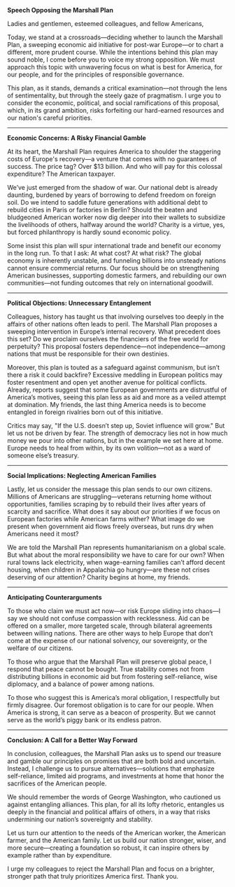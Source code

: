 **Speech Opposing the Marshall Plan**

Ladies and gentlemen, esteemed colleagues, and fellow Americans,

Today, we stand at a crossroads—deciding whether to launch the Marshall Plan, a sweeping economic aid initiative for post-war Europe—or to chart a different, more prudent course. While the intentions behind this plan may sound noble, I come before you to voice my strong opposition. We must approach this topic with unwavering focus on what is best for America, for our people, and for the principles of responsible governance. 

This plan, as it stands, demands a critical examination—not through the lens of sentimentality, but through the steely gaze of pragmatism. I urge you to consider the economic, political, and social ramifications of this proposal, which, in its grand ambition, risks forfeiting our hard-earned resources and our nation's careful priorities.

---

**Economic Concerns: A Risky Financial Gamble**

At its heart, the Marshall Plan requires America to shoulder the staggering costs of Europe's recovery—a venture that comes with no guarantees of success. The price tag? Over $13 billion. And who will pay for this colossal expenditure? The American taxpayer.

We’ve just emerged from the shadow of war. Our national debt is already daunting, burdened by years of borrowing to defend freedom on foreign soil. Do we intend to saddle future generations with additional debt to rebuild cities in Paris or factories in Berlin? Should the beaten and bludgeoned American worker now dig deeper into their wallets to subsidize the livelihoods of others, halfway around the world? Charity is a virtue, yes, but forced philanthropy is hardly sound economic policy.

Some insist this plan will spur international trade and benefit our economy in the long run. To that I ask: At what cost? At what risk? The global economy is inherently unstable, and funneling billions into unsteady nations cannot ensure commercial returns. Our focus should be on strengthening American businesses, supporting domestic farmers, and rebuilding our own communities—not funding outcomes that rely on international goodwill.

---

**Political Objections: Unnecessary Entanglement**

Colleagues, history has taught us that involving ourselves too deeply in the affairs of other nations often leads to peril. The Marshall Plan proposes a sweeping intervention in Europe’s internal recovery. What precedent does this set? Do we proclaim ourselves the financiers of the free world for perpetuity? This proposal fosters dependence—not independence—among nations that must be responsible for their own destinies.

Moreover, this plan is touted as a safeguard against communism, but isn’t there a risk it could backfire? Excessive meddling in European politics may foster resentment and open yet another avenue for political conflicts. Already, reports suggest that some European governments are distrustful of America’s motives, seeing this plan less as aid and more as a veiled attempt at domination. My friends, the last thing America needs is to become entangled in foreign rivalries born out of this initiative.

Critics may say, "If the U.S. doesn’t step up, Soviet influence will grow." But let us not be driven by fear. The strength of democracy lies not in how much money we pour into other nations, but in the example we set here at home. Europe needs to heal from within, by its own volition—not as a ward of someone else’s treasury.

---

**Social Implications: Neglecting American Families**

Lastly, let us consider the message this plan sends to our own citizens. Millions of Americans are struggling—veterans returning home without opportunities, families scraping by to rebuild their lives after years of scarcity and sacrifice. What does it say about our priorities if we focus on European factories while American farms wither? What image do we present when government aid flows freely overseas, but runs dry when Americans need it most?

We are told the Marshall Plan represents humanitarianism on a global scale. But what about the moral responsibility we have to care for our own? When rural towns lack electricity, when wage-earning families can’t afford decent housing, when children in Appalachia go hungry—are these not crises deserving of our attention? Charity begins at home, my friends.

---

**Anticipating Counterarguments**

To those who claim we must act now—or risk Europe sliding into chaos—I say we should not confuse compassion with recklessness. Aid can be offered on a smaller, more targeted scale, through bilateral agreements between willing nations. There are other ways to help Europe that don’t come at the expense of our national solvency, our sovereignty, or the welfare of our citizens.

To those who argue that the Marshall Plan will preserve global peace, I respond that peace cannot be bought. True stability comes not from distributing billions in economic aid but from fostering self-reliance, wise diplomacy, and a balance of power among nations.

To those who suggest this is America’s moral obligation, I respectfully but firmly disagree. Our foremost obligation is to care for our people. When America is strong, it can serve as a beacon of prosperity. But we cannot serve as the world’s piggy bank or its endless patron.

---

**Conclusion: A Call for a Better Way Forward**

In conclusion, colleagues, the Marshall Plan asks us to spend our treasure and gamble our principles on promises that are both bold and uncertain. Instead, I challenge us to pursue alternatives—solutions that emphasize self-reliance, limited aid programs, and investments at home that honor the sacrifices of the American people.

We should remember the words of George Washington, who cautioned us against entangling alliances. This plan, for all its lofty rhetoric, entangles us deeply in the financial and political affairs of others, in a way that risks undermining our nation’s sovereignty and stability.

Let us turn our attention to the needs of the American worker, the American farmer, and the American family. Let us build our nation stronger, wiser, and more secure—creating a foundation so robust, it can inspire others by example rather than by expenditure.

I urge my colleagues to reject the Marshall Plan and focus on a brighter, stronger path that truly prioritizes America first. Thank you.